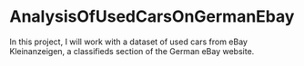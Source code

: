 # AnalysisOfUsedCarsOnGermanEbay



In this project, I will work with a dataset of used cars from eBay Kleinanzeigen, a classifieds section of the German eBay website.
